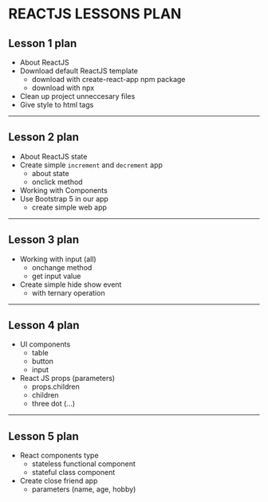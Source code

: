 # REACTJS LESSONS PLAN
## Lesson 1 plan
- About ReactJS
- Download default ReactJS template
    - download with create-react-app npm package
    - download with npx
- Clean up project unneccesary files
- Give style to html tags
---
## Lesson 2 plan
- About ReactJS state
- Create simple `increment` and `decrement` app
    - about state
    - onclick method
- Working with Components
- Use Bootstrap 5 in our app
    - create simple web app
---
## Lesson 3 plan
- Working with input (all)
    - onchange method
    - get input value
- Create simple hide show event
    - with ternary operation
---
## Lesson 4 plan
- UI components
    - table
    - button
    - input
- React JS props (parameters)
    - props.children
    - children
    - three dot (...)
---
## Lesson 5 plan
- React components type
    - stateless functional component
    - stateful class component
- Create close friend app
    - parameters (name, age, hobby)